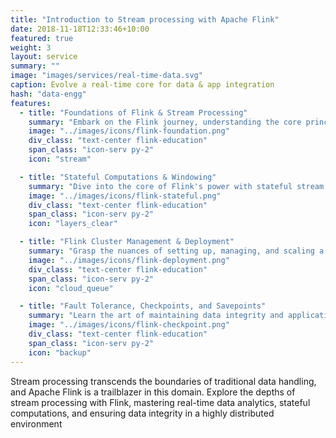 ```yaml
---
title: "Introduction to Stream processing with Apache Flink"
date: 2018-11-18T12:33:46+10:00
featured: true
weight: 3
layout: service
summary: ""
image: "images/services/real-time-data.svg"
caption: Evolve a real-time core for data & app integration
hash: "data-engg"
features:
  - title: "Foundations of Flink & Stream Processing"
    summary: "Embark on the Flink journey, understanding the core principles of stream processing and how Flink stands out in this realm."
    image: "../images/icons/flink-foundation.png"
    div_class: "text-center flink-education"
    span_class: "icon-serv py-2"
    icon: "stream"

  - title: "Stateful Computations & Windowing"
    summary: "Dive into the core of Flink's power with stateful stream processing, managing large state, and utilizing windowing techniques for time-bound analytics."
    image: "../images/icons/flink-stateful.png"
    div_class: "text-center flink-education"
    span_class: "icon-serv py-2"
    icon: "layers_clear"

  - title: "Flink Cluster Management & Deployment"
    summary: "Grasp the nuances of setting up, managing, and scaling a Flink cluster, ensuring optimal resource utilization and high availability."
    image: "../images/icons/flink-deployment.png"
    div_class: "text-center flink-education"
    span_class: "icon-serv py-2"
    icon: "cloud_queue"

  - title: "Fault Tolerance, Checkpoints, and Savepoints"
    summary: "Learn the art of maintaining data integrity and application resilience in Flink through checkpoints, savepoints, and advanced fault-tolerance mechanisms."
    image: "../images/icons/flink-checkpoint.png"
    div_class: "text-center flink-education"
    span_class: "icon-serv py-2"
    icon: "backup"
---
```

Stream processing transcends the boundaries of traditional data handling, and Apache Flink is a trailblazer in this domain. Explore the depths of stream processing with Flink, mastering real-time data analytics, stateful computations, and ensuring data integrity in a highly distributed environment
